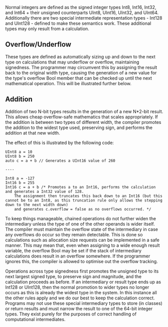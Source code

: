 Normal integers are defined as the signed integer types Int8, Int16, Int32, and Int64 + their unsigned counterparts UInt8, UInt16, UInt32, and UInt64.
Additionally there are two special intermediate representation types - Int128 and UInt128 - defined to make these semantics work. These additional types may only result from a calculation.

## Overflow/Underflow

These types are defined as automatically sizing up and down to the next type on calculations that may underflow or overflow, maintaining signedness. The programmer may circumvent this by assigning the result back to the original width type, causing the generation of a new value for the type's overflow Bool member that can be checked up until the next mathematical operation. This will be illustrated further below.

## Addition

Addition of two N-bit types results in the generation of a new N*2-bit result. This allows cheap overflow-safe mathematics that scales appropriately. If the addition is between two types of different width, the compiler promotes the addition to the widest type used, preserving sign, and performs the addition at that new width.

The effect of this is illustrated by the following code:

```mangrove
UInt8 a = 10
UInt8 b = 250
auto c = a + b // Generates a UInt16 value of 260

----

Int8 a = -127
Int16 b = 255
Int16 c = a + b /* Promotes a to an Int16, performs the calculation and generates a Int32 value of 128.
    The assignment then truncates this back down to an Int16 (but this cannot be to an Int8, as this truncation rule only allows the stepping down to the next width down)
    and generates c.overflow = false as no overflows occurred. */
```

To keep things manageable, chained operations do not further widen the intermediary unless the type of one of the other operands is wider itself. The compiler must maintain the overflow state of the intermediary in case any overflows do occur so they remain detectable. This is done so calculations such as allocation size requests can be implemented in a safe manner. This may mean that, even when assigning to a wide enough result variable, the overflow Bool may be set if the stack of intermediary calculations does result in an overflow somewhere. If the programmer ignores this, the compiler is allowed to optimise out the overflow tracking.

Operations across type signedness first promotes the unsigned type to its next largest signed type, to preserve sign and magnitude, and the calculation proceeds as before. If an intermediary or result type ends up as Int128 or UInt128, then the normal promotion to wider types no longer occurs as this is already the widest type in the system. In this instance all the other rules apply and we do our best to keep the calculation correct. Programs may not use these special intermediary types to store (in classes) or return results and must narrow the result to one of the 64-bit integer types. They exist purely for the purposes of correct handling of computational intermediates.